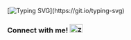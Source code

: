 [![Typing SVG](https://readme-typing-svg.demolab.com?font=IBM+Plex+Mono&weight=600&size=22&duration=1000&pause=400&color=30F745&background=000000&multiline=true&repeat=false&width=600&height=400&lines=%24+whoami;'Zayn+Khan';+;%24+cat+major+%26%26+cat+minor;Cybersecurity;'Computer+Science';+;%24+cat+skillz;Linux%2C+'Cisco+IOS'%2C+Python%2C+ITSM%2C+'Technical;Support'%2C+'Hardware+%26+Software+Support';+;%24+cat+languages;'Native+Urdu%2FHindi'%2C+'Intermediate+Spanish'%2C+;'Basic+Arabic')](https://git.io/typing-svg)

<h3 align="left">
  Connect with me! 
  <a href="https://linkedin.com/in/zzaynr" target="blank">
    <img src="https://raw.githubusercontent.com/rahuldkjain/github-profile-readme-generator/master/src/images/icons/Social/linked-in-alt.svg" alt="zzaynr" height="20" width="30" />
  </a>
</h3>
